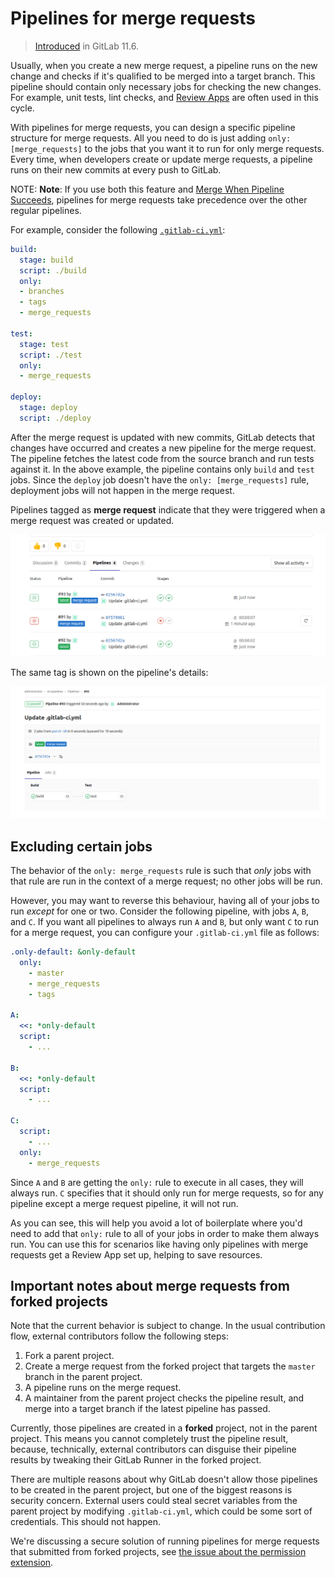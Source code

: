 # Pipelines for merge requests

> [Introduced](https://gitlab.com/gitlab-org/gitlab-ce/issues/15310) in GitLab 11.6.

Usually, when you create a new merge request, a pipeline runs on the
new change and checks if it's qualified to be merged into a target branch. This
pipeline should contain only necessary jobs for checking the new changes.
For example, unit tests, lint checks, and [Review Apps](../review_apps/index.md)
are often used in this cycle.

With pipelines for merge requests, you can design a specific pipeline structure
for merge requests. All you need to do is just adding `only: [merge_requests]` to
the jobs that you want it to run for only merge requests.
Every time, when developers create or update merge requests, a pipeline runs on
their new commits at every push to GitLab.

NOTE: **Note**:
If you use both this feature and [Merge When Pipeline Succeeds](../../user/project/merge_requests/merge_when_pipeline_succeeds.md),
pipelines for merge requests take precedence over the other regular pipelines.

For example, consider the following [`.gitlab-ci.yml`](../yaml/README.md):

```yaml
build:
  stage: build
  script: ./build
  only:
  - branches
  - tags
  - merge_requests

test:
  stage: test
  script: ./test
  only:
  - merge_requests

deploy:
  stage: deploy
  script: ./deploy
```

After the merge request is updated with new commits, GitLab detects that changes
have occurred and creates a new pipeline for the merge request.
The pipeline fetches the latest code from the source branch and run tests against it.
In the above example, the pipeline contains only `build` and `test` jobs.
Since the `deploy` job doesn't have the `only: [merge_requests]` rule,
deployment jobs will not happen in the merge request.

Pipelines tagged as **merge request** indicate that they were triggered
when a merge request was created or updated.

![Merge request page](img/merge_request.png)

The same tag is shown on the pipeline's details:

![Pipeline's details](img/pipeline_detail.png)

## Excluding certain jobs

The behavior of the `only: merge_requests` rule is such that _only_ jobs with
that rule are run in the context of a merge request; no other jobs will be run.

However, you may want to reverse this behaviour, having all of your jobs to run _except_
for one or two. Consider the following pipeline, with jobs `A`, `B`, and `C`. If you want
all pipelines to always run `A` and `B`, but only want `C` to run for a merge request,
you can configure your `.gitlab-ci.yml` file as follows:

``` yaml
.only-default: &only-default
  only:
    - master
    - merge_requests
    - tags

A:
  <<: *only-default
  script:
    - ...

B:
  <<: *only-default
  script:
    - ...

C:
  script:
    - ...
  only:
    - merge_requests
```

Since `A` and `B` are getting the `only:` rule to execute in all cases, they will
always run. `C` specifies that it should only run for merge requests, so for any
pipeline except a merge request pipeline, it will not run.

As you can see, this will help you avoid a lot of boilerplate where you'd need
to add that `only:` rule to all of your jobs in order to make them always run. You
can use this for scenarios like having only pipelines with merge requests get a
Review App set up, helping to save resources.

## Important notes about merge requests from forked projects

Note that the current behavior is subject to change. In the usual contribution
flow, external contributors follow the following steps:

1. Fork a parent project.
1. Create a merge request from the forked project that targets the `master` branch
   in the parent project.
1. A pipeline runs on the merge request.
1. A maintainer from the parent project checks the pipeline result, and merge
   into a target branch if the latest pipeline has passed.

Currently, those pipelines are created in a **forked** project, not in the
parent project. This means you cannot completely trust the pipeline result,
because, technically, external contributors can disguise their pipeline results
by tweaking their GitLab Runner in the forked project.

There are multiple reasons about why GitLab doesn't allow those pipelines to be
created in the parent project, but one of the biggest reasons is security concern.
External users could steal secret variables from the parent project by modifying
`.gitlab-ci.yml`, which could be some sort of credentials. This should not happen.

We're discussing a secure solution of running pipelines for merge requests
that submitted from forked projects,
see [the issue about the permission extension](https://gitlab.com/gitlab-org/gitlab-ce/issues/23902).
